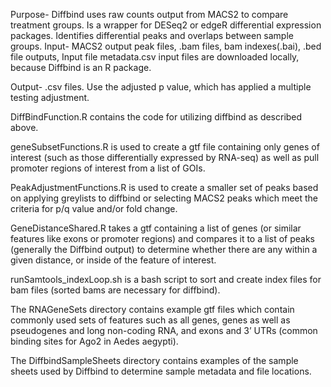 Purpose- Diffbind uses raw counts output from MACS2 to compare treatment groups. Is a wrapper for DESeq2 or edgeR differential expression packages. Identifies differential peaks and overlaps between sample groups. Input- MACS2 output peak files, .bam files, bam indexes(.bai), .bed file outputs, Input file metadata.csv input files are downloaded locally, because Diffbind is an R package.

Output- .csv files. Use the adjusted p value, which has applied a multiple testing adjustment.

DiffBindFunction.R contains the code for utilizing diffbind as described above.

geneSubsetFunctions.R is used to create a gtf file containing only genes of interest (such as those differentially expressed by RNA-seq) as well as pull promoter regions of interest from a list of GOIs.

PeakAdjustmentFunctions.R is used to create a smaller set of peaks based on applying greylists to diffbind or selecting MACS2 peaks which meet the criteria for p/q value and/or fold change.

GeneDistanceShared.R takes a gtf containing a list of genes (or similar features like exons or promoter regions) and compares it to a list of peaks (generally the Diffbind output) to determine whether there are any within a given distance, or inside of the feature of interest.

runSamtools_indexLoop.sh is a bash script to sort and create index files for bam files (sorted bams are necessary for diffbind).

The RNAGeneSets directory contains example gtf files which contain commonly used sets of features such as all genes, genes as well as pseudogenes and long non-coding RNA, and exons and 3’ UTRs (common binding sites for Ago2 in Aedes aegypti).

The DiffbindSampleSheets directory contains examples of the sample sheets used by Diffbind to determine sample metadata and file locations.

